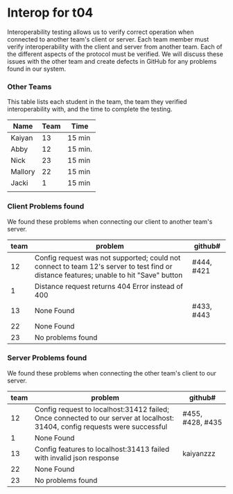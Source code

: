 # Interop for t04

Interoperability testing allows us to verify correct operation when connected to another team's client or server.
Each team member must verify interoperability with the client and server from another team.
Each of the different aspects of the protocol must be verified.
We will discuss these issues with the other team and create defects in GitHub for any problems found in our system.
 
### Other Teams

This table lists each student in the team, the team they verified interoperability with, and the time to complete the testing.

| Name | Team | Time |
| ---- | ---- | ---- |
| Kaiyan | 13 | 15 min |
| Abby | 12 | 15 min. |
| Nick | 23 | 15 min |
| Mallory | 22 | 15 min |
| Jacki | 1 | 15 min |
|  |  | |


### Client Problems found

We found these problems when connecting our client to another team's server.

| team | problem | github# |
| ---- | ---- | ---- |
| 12 | Config request was not supported; could not connect to team 12's server to test find or distance features; unable to hit "Save" button | #444, #421 |
| 1 | Distance request returns 404 Error instead of 400 | |
| 13| None Found | #433, #443 |
| 22 | None Found | |
| 23 | No problems found |


### Server Problems found

We found these problems when connecting the other team's client to our server.

| team |  problem | github# |
| ---- | ---- | ---- |
| 12 | Config request to localhost:31412 failed; Once connected to our server at localhost: 31404, config requests were successful | #455, #428, #435 |
| 1 | None Found | |
| 13 | Config features to localhost:31413 failed with invalid json response | kaiyanzzz |
| 22 | None Found | |
| 23 | No problems found  | |
